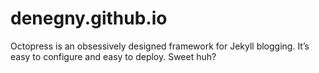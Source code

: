 denegny.github.io
=================

Octopress is an obsessively designed framework for Jekyll blogging. It’s easy to configure and easy to deploy. Sweet huh?
